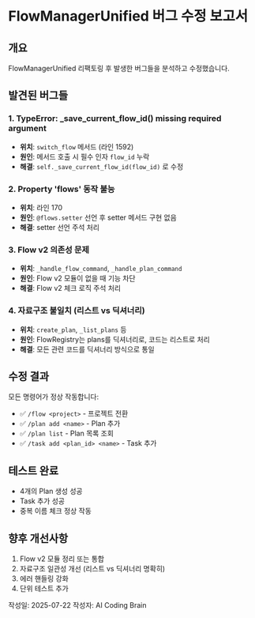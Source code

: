 # FlowManagerUnified 버그 수정 보고서

## 개요
FlowManagerUnified 리팩토링 후 발생한 버그들을 분석하고 수정했습니다.

## 발견된 버그들

### 1. TypeError: _save_current_flow_id() missing required argument
- **위치**: `switch_flow` 메서드 (라인 1592)
- **원인**: 메서드 호출 시 필수 인자 `flow_id` 누락
- **해결**: `self._save_current_flow_id(flow_id)` 로 수정

### 2. Property 'flows' 동작 불능
- **위치**: 라인 170
- **원인**: `@flows.setter` 선언 후 setter 메서드 구현 없음
- **해결**: setter 선언 주석 처리

### 3. Flow v2 의존성 문제
- **위치**: `_handle_flow_command`, `_handle_plan_command`
- **원인**: Flow v2 모듈이 없을 때 기능 차단
- **해결**: Flow v2 체크 로직 주석 처리

### 4. 자료구조 불일치 (리스트 vs 딕셔너리)
- **위치**: `create_plan`, `_list_plans` 등
- **원인**: FlowRegistry는 plans를 딕셔너리로, 코드는 리스트로 처리
- **해결**: 모든 관련 코드를 딕셔너리 방식으로 통일

## 수정 결과

모든 명령어가 정상 작동합니다:
- ✅ `/flow <project>` - 프로젝트 전환
- ✅ `/plan add <name>` - Plan 추가
- ✅ `/plan list` - Plan 목록 조회
- ✅ `/task add <plan_id> <name>` - Task 추가

## 테스트 완료
- 4개의 Plan 생성 성공
- Task 추가 성공
- 중복 이름 체크 정상 작동

## 향후 개선사항
1. Flow v2 모듈 정리 또는 통합
2. 자료구조 일관성 개선 (리스트 vs 딕셔너리 명확히)
3. 에러 핸들링 강화
4. 단위 테스트 추가

작성일: 2025-07-22
작성자: AI Coding Brain
